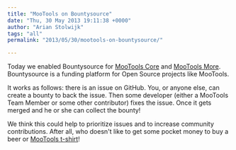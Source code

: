 ```yaml
---
title: "MooTools on Bountysource"
date: "Thu, 30 May 2013 19:11:38 +0000"
author: "Arian Stolwijk"
tags: "all"
permalink: "2013/05/30/mootools-on-bountysource/"

---
```

Today we enabled Bountysource for [MooTools Core](https://www.bountysource.com/#trackers/22067-mootools-mootools-core) and [MooTools More](https://www.bountysource.com/#trackers/22069-mootools-mootools-more). Bountysource is a funding platform for Open Source projects like MooTools.

It works as follows: there is an issue on GitHub. You, or anyone else, can create a bounty to back the issue. Then some developer (either a MooTools Team Member or some other contributor) fixes the issue. Once it gets merged and he or she can collect the bounty!

We think this could help to prioritize issues and to increase community contributions. After all, who doesn't like to get some pocket money to buy a beer or [MooTools t-shirt](http://mootools.net/merch)!